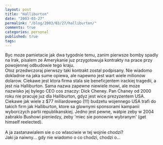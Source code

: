 ```yaml
---
layout: post
title: "Halliburton"
date: "2003-03-27"
permalink: "/blog/2003/03/27/halliburton/"
comments: true
categories: personal
published: true
tags: 
---
```


Byc moze pamietacie jak dwa tygodnie temu, zanim pierwsze bomby spadly na Irak, pisalem ze Amerykanie juz przygotowuja kontrakty na prace przy powojennej odbudowie tego kraju.<br />Otoz przedwczoraj pierwszy taki kontrakt zostal podpisany. Nie wiadomo dokladnie na jaka sume opiewa, ale napewno jest wart wiele milionow dolarow. Ciekawe jest ktora firma stala sie beneficjentem irackiej tragedii, a jest nia Halliburton. Sama nazwa zapewne niewiele mowi, ale moze nazwisko jej bylego CEO cos znaczy: Dick Cheney. Pan Chaney od 2000 roku nie pracuje juz dla Halliburton, gdyz jest wice prezyzentem USA. Ciekawe jak wiele z $77 miliardowego (!!!) budzetu wojennego USA trafi do takich firm jak Halliburton, ktore sa glownymi sponsorami kampanii wyborczych partii republikanskiej. Jedno jest pewne, watpie zeby w 2004 zabraklo Bushowi pieniedzy, zeby 'miec sie ponownie wybranym' (get himself reelected).<br /> <br />A ja zastanawialem sie o co wlasciwie w tej wojnie chodzi?<br />Jaki ja naiwny... gdy nie wiadomo o co chodzi, chodzi o...<br />